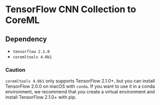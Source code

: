 # TensorFlow CNN Collection to CoreML

## Dependency
- `tensorflow 2.1.0`
- `coremltools 4.0b1`

### Caution

`coremltools 4.0b1` only supports TensorFlow 2.1.0+, but you can install TensorFlow 2.0.0 on macOS with `conda`. If you want to use it in a conda environment, we recommend that you create a virtual environment and install TensorFlow 2.1.0+ with pip.